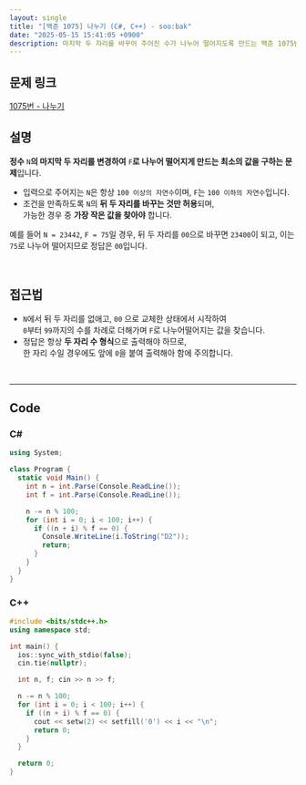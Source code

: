 ```yaml
---
layout: single
title: "[백준 1075] 나누기 (C#, C++) - soo:bak"
date: "2025-05-15 15:41:05 +0900"
description: 마지막 두 자리를 바꾸어 주어진 수가 나누어 떨어지도록 만드는 백준 1075번 나누기 문제의 C# 및 C++ 풀이 및 해설
---
```


## 문제 링크
[1075번 - 나누기](https://www.acmicpc.net/problem/1075)

## 설명
**정수** `N`**의 마지막 두 자리를 변경하여** `F`**로 나누어 떨어지게 만드는 최소의 값을 구하는 문제**입니다.

- 입력으로 주어지는 `N`은 항상 `100 이상의 자연수`이며, `F`는 `100 이하의 자연수`입니다.
- 조건을 만족하도록 `N`의 **뒤 두 자리를 바꾸는 것만 허용**되며,<br>
  가능한 경우 중 **가장 작은 값을 찾아야** 합니다.

예를 들어 `N = 23442`, `F = 75`일 경우,
뒤 두 자리를 `00`으로 바꾸면 `23400`이 되고, 이는 `75`로 나누어 떨어지므로 정답은 `00`입니다.

<br>

## 접근법

- `N`에서 뒤 두 자리를 없애고, `00` 으로 교체한 상태에서 시작하여<br>
  `0`부터 `99`까지의 수를 차례로 더해가며 `F`로 나누어떨어지는 값을 찾습니다.
- 정답은 항상 **두 자리 수 형식**으로 출력해야 하므로,<br>
  한 자리 수일 경우에도 앞에 `0`을 붙여 출력해아 함에 주의합니다.

<br>

---

## Code

### C#

```csharp
using System;

class Program {
  static void Main() {
    int n = int.Parse(Console.ReadLine());
    int f = int.Parse(Console.ReadLine());

    n -= n % 100;
    for (int i = 0; i < 100; i++) {
      if ((n + i) % f == 0) {
        Console.WriteLine(i.ToString("D2"));
        return;
      }
    }
  }
}
```

### C++

```cpp
#include <bits/stdc++.h>
using namespace std;

int main() {
  ios::sync_with_stdio(false);
  cin.tie(nullptr);

  int n, f; cin >> n >> f;

  n -= n % 100;
  for (int i = 0; i < 100; i++) {
    if ((n + i) % f == 0) {
      cout << setw(2) << setfill('0') << i << "\n";
      return 0;
    }
  }

  return 0;
}
```
